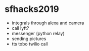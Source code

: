 # sfhacks2019

- integrals through alexa and camera
- call lyft?
- messenger (python relay)
- sending pictures
- tts tobo twilio call
